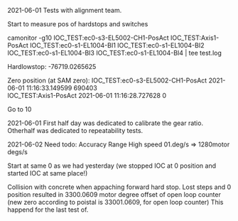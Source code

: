 2021-06-01
Tests with alignment team.

Start to measure pos of hardstops and switches

camonitor -g10 IOC_TEST:ec0-s3-EL5002-CH1-PosAct IOC_TEST:Axis1-PosAct IOC_TEST:ec0-s1-EL1004-BI1 IOC_TEST:ec0-s1-EL1004-BI2 IOC_TEST:ec0-s1-EL1004-BI3 IOC_TEST:ec0-s1-EL1004-BI4 | tee test.log


Hardlowstop: -76719.0265625


Zero position (at SAM zero):
IOC_TEST:ec0-s3-EL5002-CH1-PosAct 2021-06-01 11:16:33.149599 690403  
IOC_TEST:Axis1-PosAct          2021-06-01 11:16:28.727628 0  

Go to 10

2021-06-01
First half day was dedicated to calibrate the gear ratio.
Otherhalf was dedicated to repeatability tests.


2021-06-02
Need todo:
Accuracy
Range 
High speed 01.deg/s  => 1280motor degs/s

Start at same 0 as we had yesterday (we stopped IOC at 0 position and started IOC at same place!)

Collision with concrete when appaching forward hard stop. Lost steps and 0 position
resulted in 3300.0609 motor degree offset of open loop counter (new zero according to poistal is 33001.0609, for open loop counter) This happend for the last test of.

